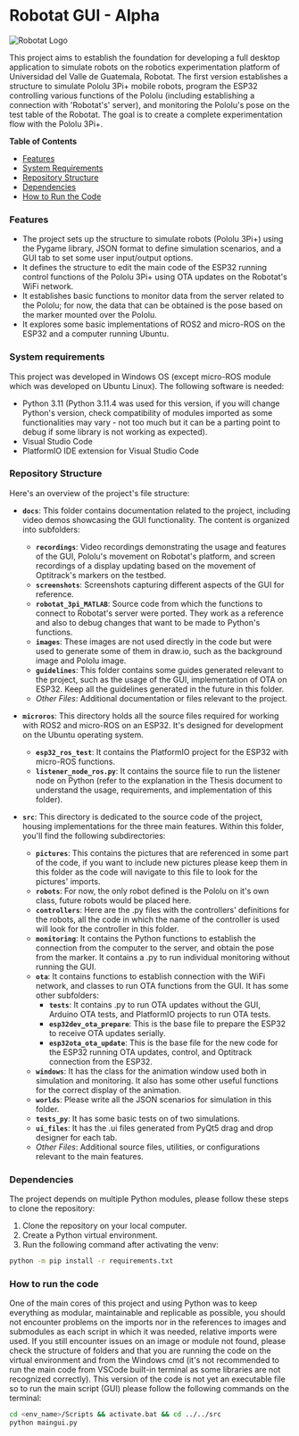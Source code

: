 # Robotat GUI - Alpha

![Robotat Logo](https://github.com/pu19249/robotat-gui/edit/json_approach/src/pictures/icono_gui.png)

This project aims to establish the foundation for developing a full desktop application to simulate robots on the robotics experimentation platform of Universidad del Valle de Guatemala, Robotat. The first version establishes a structure to simulate Pololu 3Pi+ mobile robots, program the ESP32 controlling various functions of the Pololu (including establishing a connection with 'Robotat's' server), and monitoring the Pololu's pose on the test table of the Robotat. The goal is to create a complete experimentation flow with the Pololu 3Pi+.

**Table of Contents**

- [Features](###features)
- [System Requirements](###system-requirements)
- [Repository Structure](###repository-structure)
- [Dependencies](###dependencies)
- [How to Run the Code](###how-to-run-the-code)

### Features

- The project sets up the structure to simulate robots (Pololu 3Pi+) using the Pygame library, JSON format to define simulation scenarios, and a GUI tab to set some user input/output options.
- It defines the structure to edit the main code of the ESP32 running control functions of the Pololu 3Pi+ using OTA updates on the Robotat's WiFi network.
- It establishes basic functions to monitor data from the server related to the Pololu; for now, the data that can be obtained is the pose based on the marker mounted over the Pololu.
- It explores some basic implementations of ROS2 and micro-ROS on the ESP32 and a computer running Ubuntu.

### System requirements
This project was developed in Windows OS (except micro-ROS module which was developed on Ubuntu Linux). The following software is needed:
- Python 3.11 (Python 3.11.4 was used for this version, if you will change Python's version, check compatibility of modules imported as some functionalities may vary - not too much but it can be a parting point to debug if some library is not working as expected).
- Visual Studio Code
- PlatformIO IDE extension for Visual Studio Code
### Repository Structure

Here's an overview of the project's file structure:

- **`docs`**: This folder contains documentation related to the project, including video demos showcasing the GUI functionality. The content is organized into subfolders:

  - **`recordings`**: Video recordings demonstrating the usage and features of the GUI, Pololu's movement on Robotat's platform, and screen recordings of a display updating based on the movement of Optitrack's markers on the testbed.
  - **`screenshots`**: Screenshots capturing different aspects of the GUI for reference.
  - **`robotat_3pi_MATLAB`**: Source code from which the functions to connect to Robotat's server were ported. They work as a reference and also to debug changes that want to be made to Python's functions.
  - **`images`**: These images are not used directly in the code but were used to generate some of them in draw.io, such as the background image and Pololu image.
  - **`guidelines`**: This folder contains some guides generated relevant to the project, such as the usage of the GUI, implementation of OTA on ESP32. Keep all the guidelines generated in the future in this folder.
  - *Other Files*: Additional documentation or files relevant to the project.

- **`microros`**: This directory holds all the source files required for working with ROS2 and micro-ROS on an ESP32. It's designed for development on the Ubuntu operating system.

  - **`esp32_ros_test`**: It contains the PlatformIO project for the ESP32 with micro-ROS functions.
  - **`listener_node_ros.py`**: It contains the source file to run the listener node on Python (refer to the explanation in the Thesis document to understand the usage, requirements, and implementation of this folder).

- **`src`**: This directory is dedicated to the source code of the project, housing implementations for the three main features. Within this folder, you'll find the following subdirectories:
  - **`pictures`**: This contains the pictures that are referenced in some part of the code, if you want to include new pictures please keep them in this folder as the code will navigate to this file to look for the pictures' imports.
  - **`robots`**: For now, the only robot defined is the Pololu on it's own class, future robots would be placed here.
  - **`controllers`**: Here are the .py files with the controllers' definitions for the robots, all the code in which the name of the controller is used will look for the controller in this folder.
  - **`monitoring`**: It contains the Python functions to establish the connection from the computer to the server, and obtain the pose from the marker. It contains a .py to run individual monitoring without running the GUI.
  - **`ota`**: It contains functions to establish connection with the WiFi network, and classes to run OTA functions from the GUI. It has some other subfolders:
    - **`tests`**: It contains .py to run OTA updates without the GUI, Arduino OTA tests, and PlatformIO projects to run OTA tests.
	- **`esp32dev_ota_prepare`**: This is the base file to prepare the ESP32 to receive OTA updates serially.
	- **`esp32ota_ota_update`**:  This is the base file for the new code for the ESP32 running OTA updates, control, and Optitrack connection from the ESP32.
  - **`windows`**: It has the class for the animation window used both in simulation and monitoring. It also has some other useful functions for the correct display of the animation.
  - **`worlds`**: Please write all the JSON scenarios for simulation in this folder.
  - **`tests_py`**: It has some basic tests on of two simulations.
  - **`ui_files`**: It has the .ui files generated from PyQt5 drag and drop designer for each tab.
  - *Other Files*: Additional source files, utilities, or configurations relevant to the main features.

### Dependencies
The project depends on multiple Python modules, please follow these steps to clone the repository:
1. Clone the repository on your local computer.
2. Create a Python virtual environment.
3. Run the following command after activating the venv:

```bash
python -m pip install -r requirements.txt
```
### How to run the code
One of the main cores of this project and using Python was to keep everything as modular, maintainable and replicable as possible, you should not encounter problems on the imports nor in the references to images and submodules as each script in which it was needed, relative imports were used. If you still encounter issues on an image or module not found, please check the structure of folders and that you are running the code on the virtual environment and from the Windows cmd (it's not recommended to run the main code from VSCode built-in terminal as some libraries are not recognized correctly). This version of the code is not yet an executable file so to run the main script (GUI) please follow the following commands on the terminal:
```bash
cd <env_name>/Scripts && activate.bat && cd ../../src
python maingui.py
```
